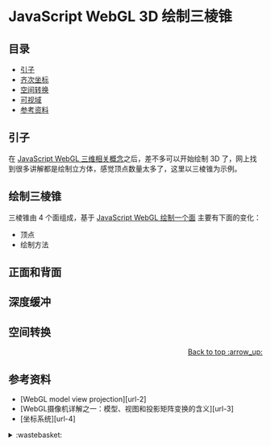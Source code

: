 # JavaScript WebGL 3D 绘制三棱锥
## <a name="index"></a> 目录
- [引子](#start)
- [齐次坐标](#coord)
- [空间转换](#transform)
- [可视域](#view)
- [参考资料](#reference)

## <a name="start"></a> 引子
在 [JavaScript WebGL 三维相关概念][url-pre]之后，差不多可以开始绘制 3D 了，网上找到很多讲解都是绘制立方体，感觉顶点数量太多了，这里以三棱锥为示例。

## <a name="coord"></a> 绘制三棱锥
三棱锥由 4 个面组成，基于 [JavaScript WebGL 绘制一个面][url-pre2] 主要有下面的变化：
- 顶点
- 绘制方法

## 正面和背面

## 深度缓冲

## <a name="transform"></a> 空间转换


<div align="right"><a href="#index">Back to top :arrow_up:</a></div>


## <a name="reference"></a> 参考资料
- [WebGL model view projection][url-2]
- [WebGL摄像机详解之一：模型、视图和投影矩阵变换的含义][url-3]
- [坐标系统][url-4]

[url-pre]:https://github.com/XXHolic/segment/issues/120
[url-pre2]:https://github.com/XXHolic/segment/issues/111


[url-1]:https://zhuanlan.zhihu.com/p/148760721

[url-example1]:https://xxholic.github.io/lab/starry-night/translate.html

[url-local-1]:./image/10.png
[url-local-2]:./image/11.png


<details>
<summary>:wastebasket:</summary>


</details>

